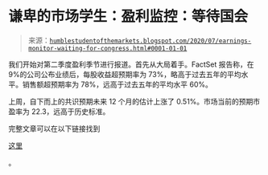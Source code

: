 <!--yml

类别：未分类

日期：2024-05-18 02:14:08

-->

# 谦卑的市场学生：盈利监控：等待国会

> 来源：[`humblestudentofthemarkets.blogspot.com/2020/07/earnings-monitor-waiting-for-congress.html#0001-01-01`](https://humblestudentofthemarkets.blogspot.com/2020/07/earnings-monitor-waiting-for-congress.html#0001-01-01)

我们开始对第二季度盈利季节进行报道。首先从大局着手。FactSet 报告称，在 9%的公司公布业绩后，每股收益超预期率为 73%，略高于过去五年的平均水平。销售额超预期率为 78%，远高于过去五年的平均水平 60%。

上周，自下而上的共识预期未来 12 个月的估计上涨了 0.51%。市场当前的预期市盈率为 22.3，远高于历史标准。

完整文章可以在以下链接找到

[这里](https://humblestudentofthemarkets.com/2020/07/20/earnings-monitor-waiting-for-congress/)

。
